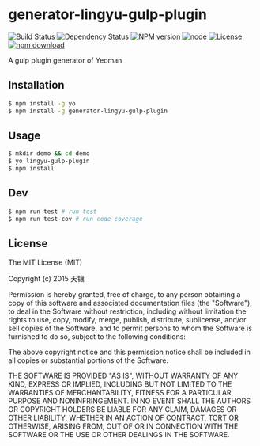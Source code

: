 # generator-lingyu-gulp-plugin

[![Build Status](https://travis-ci.org/LingyuCoder/generator-lingyu-gulp-plugin.png)](https://travis-ci.org/LingyuCoder/generator-lingyu-gulp-plugin)
[![Dependency Status](https://david-dm.org/LingyuCoder/generator-lingyu-gulp-plugin.svg)](https://david-dm.org/LingyuCoder/generator-lingyu-gulp-plugin)
[![NPM version](http://img.shields.io/npm/v/generator-lingyu-gulp-plugin.svg?style=flat-square)](http://npmjs.org/package/generator-lingyu-gulp-plugin)
[![node](https://img.shields.io/badge/node.js-%3E=_4.0-green.svg?style=flat-square)](http://nodejs.org/download/)
[![License](http://img.shields.io/npm/l/generator-lingyu-gulp-plugin.svg?style=flat-square)](LICENSE)
[![npm download](https://img.shields.io/npm/dm/generator-lingyu-gulp-plugin.svg?style=flat-square)](https://npmjs.org/package/generator-lingyu-gulp-plugin)

A gulp plugin generator of Yeoman

## Installation

```bash
$ npm install -g yo
$ npm install -g generator-lingyu-gulp-plugin
```

## Usage

```bash
$ mkdir demo && cd demo
$ yo lingyu-gulp-plugin
$ npm install
```

## Dev

```bash
$ npm run test # run test
$ npm run test-cov # run code coverage
```

## License

The MIT License (MIT)

Copyright (c) 2015 天镶

Permission is hereby granted, free of charge, to any person obtaining a copy of this software and associated documentation files (the "Software"), to deal in the Software without restriction, including without limitation the rights to use, copy, modify, merge, publish, distribute, sublicense, and/or sell copies of the Software, and to permit persons to whom the Software is furnished to do so, subject to the following conditions:

The above copyright notice and this permission notice shall be included in all copies or substantial portions of the Software.

THE SOFTWARE IS PROVIDED "AS IS", WITHOUT WARRANTY OF ANY KIND, EXPRESS OR IMPLIED, INCLUDING BUT NOT LIMITED TO THE WARRANTIES OF MERCHANTABILITY, FITNESS FOR A PARTICULAR PURPOSE AND NONINFRINGEMENT. IN NO EVENT SHALL THE AUTHORS OR COPYRIGHT HOLDERS BE LIABLE FOR ANY CLAIM, DAMAGES OR OTHER LIABILITY, WHETHER IN AN ACTION OF CONTRACT, TORT OR OTHERWISE, ARISING FROM, OUT OF OR IN CONNECTION WITH THE SOFTWARE OR THE USE OR OTHER DEALINGS IN THE SOFTWARE.
